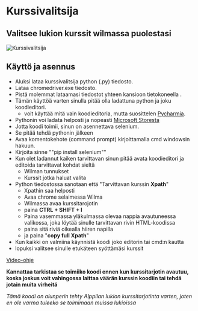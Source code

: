 # Kurssivalitsija
## Valitsee lukion kurssit wilmassa puolestasi

![Kurssivalitsija](https://github.com/user-attachments/assets/13dab8d9-b9b0-464e-b6ca-c141799436db)


## Käyttö ja asennus 

 - Aluksi lataa kurssivalitsija python (.py) tiedosto. 
 - Lataa chromedriver.exe tiedosto.
 - Pistä molemmat lataamasi tiedostot yhteen kansioon tietokoneella .
 - Tämän käyttöä varten sinulla pitää olla ladattuna python ja joku koodieditori.
     - voit käyttää mitä vain koodieditoria, mutta suosittelen [Pycharmia](https://www.jetbrains.com/pycharm/download/?section=windows).
 - Pythonin voi ladata helposti ja nopeasti [Microsoft Storesta](https://www.microsoft.com/store/productId/9NRWMJP3717K?ocid=pdpshare)
 - Jotta koodi toimii, sinun on asennettava selenium.
 - Se pitää tehdä pythonin jälkeen
 - Avaa komentokehote (command prompt) kirjoittamalla cmd windowsin hakuun.
 - Kirjoita sinne ""pip install selenium""
 - Kun olet ladannut kaiken tarvittavan sinun pitää avata koodieditori ja editoida tarvittavat kohdat sieltä
    - Wilman tunnukset
    - Kurssit jotka haluat valita
- Python tiedostossa sanotaan että "Tarvittavan kurssin **Xpath**"
    - Xpathin saa helposti
    - Avaa chrome selaimessa Wilma
    - Wilmassa avaa kurssitarojotin
    - paina **CTRL + SHIFT + I**
    - Paina vasemmassa yläkulmassa olevaa nappia avautuneessa valikossa, joka löytää sinulle tarvittavan rivin HTML-koodissa
    - paina sitä riviä oikealla hiiren napilla
    - ja paina "**copy full Xpath**"
 - Kun kaikki on valmiina käynnistä koodi joko editorin tai cmd:n kautta 
 - lopuksi valitsee sinulle etukäteen syöttämäsi kurssit

[Video-ohje](https://www.youtube.com/watch?v=Tp0cM2fn9U0)


**Kannattaa tarkistaa se toimiiko koodi ennen kun kurssitarjotin avautuu, koska joskus voit vahingossa laittaa väärän kurssin koodiin tai tehdä jotain muita virheitä**




*Tämä koodi on alunperin tehty Alppilan lukion kurssitarjotinta varten, joten en ole varma tuleeko se toimimaan muissa lukioissa*


  

